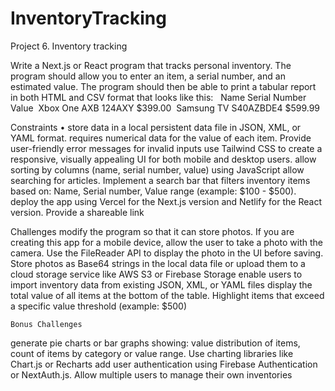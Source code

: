 # InventoryTracking


Project 6. Inventory tracking

Write a Next.js or React program that tracks personal inventory. The program should allow you to enter an item, a serial number, and an estimated value. The program should then be able to print a tabular report in both HTML and CSV format that looks like this:
 	Name 		Serial Number 	Value 	Xbox One AXB	124AXY 	$399.00 	Samsung TV 	S40AZBDE4 	$599.99

Constraints
• store data in a local persistent data file in JSON, XML, or YAML format.
requires numerical data for the value of each item. Provide user-friendly error messages for invalid inputs
use Tailwind CSS to create a responsive, visually appealing UI for both mobile and desktop users.
allow sorting by columns (name, serial number, value) using JavaScript
allow searching for articles. Implement a search bar that filters inventory items based on: Name, Serial number, Value range (example: $100 - $500).
deploy the app using Vercel for the Next.js version and Netlify for the React version. Provide a shareable link

Challenges
modify the program so that it can store photos. If you are creating this app for a mobile device, allow the user to take a photo with the camera. Use the FileReader API to display the photo in the UI before saving. Store photos as Base64 strings in the local data file or upload them to a cloud storage service like AWS S3 or Firebase Storage
enable users to import inventory data from existing JSON, XML, or YAML files
display the total value of all items at the bottom of the table. Highlight items that exceed a specific value threshold (example: $500)

	Bonus Challenges
generate pie charts or bar graphs showing: value distribution of items, count of items by category or value range. Use charting libraries like Chart.js or Recharts
add user authentication using Firebase Authentication or NextAuth.js. Allow multiple users to manage their own inventories
